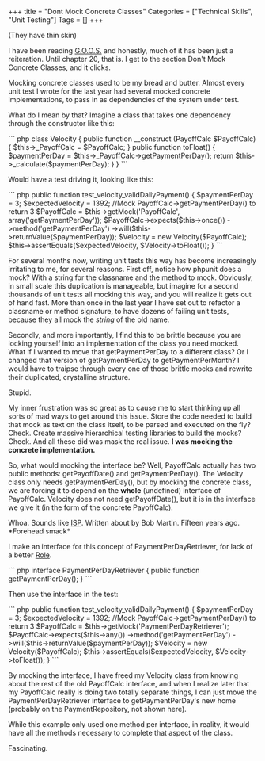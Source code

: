 +++
title = "Dont Mock Concrete Classes"
Categories = ["Technical Skills", "Unit Testing"]
Tags = []
+++
<p>(They have thin skin)</p>
<p>I have been
reading <a href="http://www.amazon.com/Growing-Object-Oriented-Software-Guided-Tests/dp/0321503627/ref=sr_1_1?ie=UTF8&amp;s=books&amp;qid=1303935530&amp;sr=8-1"
target="_blank">G.O.O.S.</a> and honestly, much of it has been just a
reiteration. Until chapter 20, that is. I get to the section Don't
Mock Concrete Classes, and it clicks.
</p>
<p>
 Mocking concrete classes used to be my bread and butter. Almost every
 unit test I wrote for the last year had several mocked concrete
 implementations, to pass in as dependencies of the system under test.
</p>
<p>
What do I mean by that? Imagine a class that takes one dependency
through the constructor like this:
</p>
``` php
class Velocity {
  public function __construct (PayoffCalc $PayoffCalc) {
    $this->_PayoffCalc = $PayoffCalc;
  }
  public function toFloat() {
    $paymentPerDay = $this->_PayoffCalc->getPaymentPerDay();
    return $this->_calculate($paymentPerDay);
  }
}
```
<p>
Would have a test driving it, looking like this:
</p>
``` php
public function test_velocity_validDailyPayment() {
  $paymentPerDay = 3;
  $expectedVelocity = 1392;
  //Mock PayoffCalc->getPaymentPerDay() to return 3
  $PayoffCalc = $this->getMock('PayoffCalc', array('getPaymentPerDay')); 
  $PayoffCalc->expects($this->once())
             ->method('getPaymentPerDay')
             ->will($this->returnValue($paymentPerDay));
  $Velocity = new Velocity($PayoffCalc);
  $this->assertEquals($expectedVelocity, $Velocity->toFloat());
}
```
</p>
<p>
For several months now, writing unit tests this way has become
increasingly irritating to me, for several reasons. First off, notice
how phpunit does a mock? With a string for the classname and the
method to mock. Obviously, in small scale this duplication is
manageable, but imagine for a second thousands of unit tests all
mocking this way, and you will realize it gets out of hand fast. More
than once in the last year I have set out to refactor a classname or
method signature, to have dozens of failing unit tests, because they
all mock the <em>string</em> of the old name.
</p>
<p>
 Secondly, and more importantly, I find this to be brittle because you
 are locking yourself into an implementation of the class you need
 mocked. What if I wanted to move that getPaymentPerDay to a different
 class? Or I changed that version of getPaymentPerDay to
 getPaymentPerMonth? I would have to traipse through every one of
 those brittle mocks and rewrite their duplicated, crystalline
 structure.
</p>
<p>
 Stupid.
</p>
<p>
My inner frustration was so great as to cause me to start thinking up
all sorts of mad ways to get around this issue. Store the code needed
to build that mock as text on the class itself, to be parsed and
executed on the fly? Check. Create massive hierarchical testing
libraries to build the mocks? Check. And all these did was mask the
real issue. <strong>I was mocking the concrete
implementation.</strong>
</p>
<p>
 So, what would mocking the interface be? Well, PayoffCalc actually
 has two public methods: getPayoffDate() and getPaymentPerDay(). The
 Velocity class only needs getPaymentPerDay(), but by mocking the
 concrete class, we are forcing it to depend on
 the <strong>whole</strong> (undefined) interface of PayoffCalc.
 Velocity does not need getPayoffDate(), but it is in the interface we
 give it (in the form of the concrete PayoffCalc).
</p>
<p>
 Whoa. Sounds
 like <a href="http://en.wikipedia.org/wiki/Interface_segregation_principle"
 target="_blank">ISP</a>. Written about by Bob Martin. Fifteen years
 ago. *Forehead smack*
</p>
<p>
I make an interface for this concept of PaymentPerDayRetriever, for
lack of a
better <a href="http://martinfowler.com/bliki/RoleInterface.html"
target="_blank">Role</a>.
</p>
``` php
interface PaymentPerDayRetriever {
  public function getPaymentPerDay();
}
```
<p>
Then use the interface in the test:
</p>
``` php
public function test_velocity_validDailyPayment() {
    $paymentPerDay = 3;
    $expectedVelocity = 1392;
    //Mock PayoffCalc->getPaymentPerDay() to return 3
    $PayoffCalc = $this->getMock('PaymentPerDayRetriever');
    $PayoffCalc->expects($this->any())
        ->method('getPaymentPerDay')
        ->will($this->returnValue($paymentPerDay));
       $Velocity = new Velocity($PayoffCalc);
    $this->assertEquals($expectedVelocity, $Velocity->toFloat());
}
```
<p>
By mocking the interface, I have freed my Velocity class from knowing
about the rest of the old PayoffCalc interface, and when I realize
later that my PayoffCalc really is doing two totally separate things,
I can just move the PaymentPerDayRetriever interface to
getPaymentPerDay's new home (probably on the PaymentRepository, not
shown here).
</p>
<p>
 While this example only used one method per interface, in reality, it
 would have all the methods necessary to complete that aspect of the
 class.
</p>
<p>
Fascinating.
</p>
